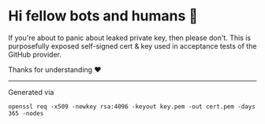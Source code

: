 # Hi fellow bots and humans :wave:

If you're about to panic about leaked private key, then please don't.
This is purposefully exposed self-signed cert & key used in
acceptance tests of the GitHub provider.

Thanks for understanding :heart:

-----

Generated via

```
openssl req -x509 -newkey rsa:4096 -keyout key.pem -out cert.pem -days 365 -nodes
```
